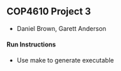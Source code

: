 ## COP4610 Project 3
- Daniel Brown, Garett Anderson

#### Run Instructions
- Use make to generate executable
